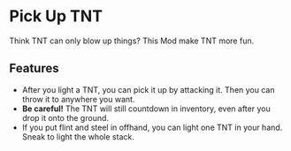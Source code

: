# Pick Up TNT

Think TNT can only blow up things? This Mod make TNT more fun.

## Features

- After you light a TNT, you can pick it up by attacking it. Then you can throw it to anywhere you want.
- **Be careful!** The TNT will still countdown in inventory, even after you drop it onto the ground.
- If you put flint and steel in offhand, you can light one TNT in your hand. Sneak to light the whole stack.